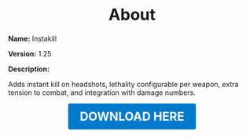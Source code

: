 <h1 style="text-align:center; font-size:2rem; font-weight:bold;">About</h1>

**Name:**
Instakill

**Version:**
1.25

**Description:**

Adds instant kill on headshots, lethality configurable per weapon, extra tension to combat, and integration with damage numbers.




<p align="center"><a href="https://github.com/LiliaFramework/Modules/raw/refs/heads/gh-pages/instakill.zip" style="display:inline-block;padding:12px 24px;font-size:1.5rem;font-weight:bold;text-decoration:none;color:#fff;background-color:var(--md-primary-fg-color,#007acc);border-radius:4px;">DOWNLOAD HERE</a></p>
